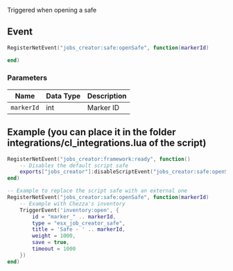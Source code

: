 Triggered when opening a safe

## Event
``` lua
RegisterNetEvent("jobs_creator:safe:openSafe", function(markerId)

end)
```

### Parameters

| Name              | Data Type | Description                       |
| -                 | -         | -                                 |
| `markerId`            | int       | Marker ID  |

## Example (you can place it in the folder integrations/cl_integrations.lua of the script)
``` lua
RegisterNetEvent("jobs_creator:framework:ready", function() 
    -- Disables the default script safe
    exports["jobs_creator"]:disableScriptEvent("jobs_creator:safe:openSafe")
end)

-- Example to replace the script safe with an external one
RegisterNetEvent("jobs_creator:safe:openSafe", function(markerId)
    -- Example with Chezza's inventory
    TriggerEvent('inventory:open', {
        id = "marker_" .. markerId,
        type = "esx_job_creator_safe",
        title = 'Safe - ' .. markerId,
        weight = 1000,
        save = true,
        timeout = 1000
    })
end)
```